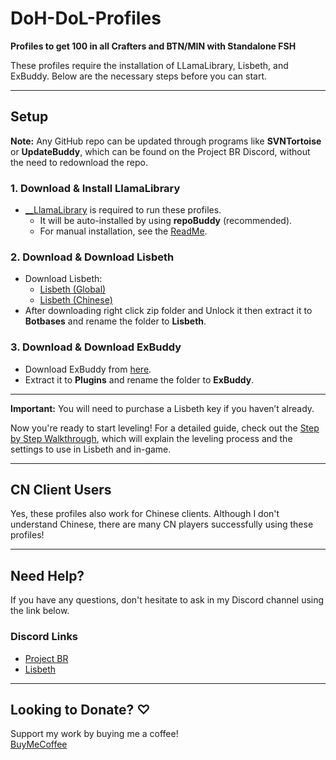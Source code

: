 # DoH-DoL-Profiles
**Profiles to get 100 in all Crafters and BTN/MIN with Standalone FSH**

These profiles require the installation of LLamaLibrary, Lisbeth, and ExBuddy. Below are the necessary steps before you can start.

---

## Setup

**Note:** Any GitHub repo can be updated through programs like **SVNTortoise** or **UpdateBuddy**, which can be found on the Project BR Discord, without the need to redownload the repo.

### 1. Download & Install LlamaLibrary
- [__LlamaLibrary](https://github.com/nt153133/__LlamaLibrary) is required to run these profiles.
  - It will be auto-installed by using **repoBuddy** (recommended).
  - For manual installation, see the [ReadMe](https://github.com/nt153133/__LlamaLibrary/blob/main/README.md).

### 2. Download & Download Lisbeth
- Download Lisbeth:
  - [Lisbeth (Global)](https://lisbeth.io/downloads/EN/Lisbeth.zip)
  - [Lisbeth (Chinese)](https://lisbeth.io/downloads/CN/Lisbeth.zip)
- After downloading right click zip folder and Unlock it then extract it to **Botbases** and rename the folder to **Lisbeth**.

### 3. Download & Download ExBuddy
- Download ExBuddy from [here](https://github.com/Entrax643/ExBuddy).
- Extract it to **Plugins** and rename the folder to **ExBuddy**.

---

**Important:** You will need to purchase a Lisbeth key if you haven’t already.

Now you're ready to start leveling! For a detailed guide, check out the [Step by Step Walkthrough](https://github.com/Angles24/DoH-DoL-Profiles/wiki/FFXIV-Crafting-&-Gathering-Leveling-Guide-(Lisbeth-&-RB-Setup)), which will explain the leveling process and the settings to use in Lisbeth and in-game.

---

## CN Client Users
Yes, these profiles also work for Chinese clients. Although I don't understand Chinese, there are many CN players successfully using these profiles!

---

## Need Help?
If you have any questions, don't hesitate to ask in my Discord channel using the link below.

### Discord Links
- [Project BR](https://discord.gg/bmgCq39)
- [Lisbeth](https://discord.gg/P6fYE2B)

---

## Looking to Donate? ♡
Support my work by buying me a coffee!  
[BuyMeCoffee](https://www.buymeacoffee.com/Angles24)

